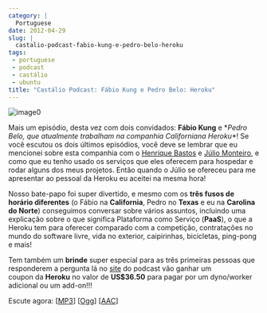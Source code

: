 ```yaml
---
category: |
  Portuguese
date: 2012-04-29
slug: |
  castalio-podcast-fabio-kung-e-pedro-belo-heroku
tags:
 - portuguese
 - podcast
 - castálio
 - ubuntu
title: "Castálio Podcast: Fábio Kung e Pedro Belo: Heroku"
---
```


![image0](http://media.tumblr.com/tumblr_m2jf6aE8Ic1r7yex1.jpg)

Mais um episódio, desta vez com dois convidados: **Fábio
Kung** e \**Pedro Belo, que atualmente trabalham na companhia
Californiana Heroku*\*! Se você escutou os dois últimos episódios, você
deve se lembrar que eu mencionei sobre esta companhia com o [Henrique
Bastos](http://www.castalio.info/henrique-bastos-welcome-to-the-django/) e [Júlio
Monteiro](http://www.castalio.info/julio-monteiro-jobscore/), e como que
eu tenho usado os serviços que eles oferecem para hospedar e rodar
alguns dos meus projetos. Então quando o Júlio se ofereceu para me
apresentar ao pessoal da Heroku eu aceitei na mesma hora!

Nosso bate-papo foi super divertido, e mesmo com os **três fusos de
horário diferentes** (o Fábio na **California**, Pedro no **Texas** e eu
na **Carolina do Norte**) conseguimos conversar sobre vários assuntos,
incluindo uma explicação sobre o que significa Plataforma como Serviço
(**PaaS**), o que a Heroku tem para oferecer comparado com a competição,
contratações no mundo do software livre, vida no exterior, caipirinhas,
bicicletas, ping-pong e mais!

Tem também um **brinde** super especial para as três primeiras pessoas
que responderem a pergunta lá no [site](http://www.castalio.info) do
podcast vão ganhar um coupon da **Heroku** no valor
de **US\$36.50** para pagar por um dyno/worker adicional ou um add-on!!!

Escute agora:
\[[MP3](http://media.blubrry.com/castalio/p/www.castalio.gnulinuxbrasil.org/castalio-podcast-35.mp3)\]
\[[Ogg](http://media.blubrry.com/castalio/p/www.castalio.gnulinuxbrasil.org/castalio-podcast-35.ogg)\]
\[[AAC](http://media.blubrry.com/castalio/p/www.castalio.gnulinuxbrasil.org/castalio-podcast-35.m4a)\]
